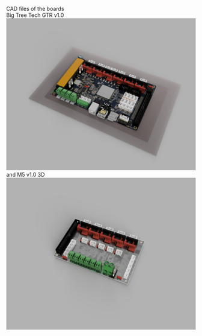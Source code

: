 CAD files of the boards
<br>
Big Tree Tech GTR v1.0
<img src="/BTT%20GTR%20v1.0.png">
and M5 v1.0 3D
<img src="/BTT%20M5%20v1.0.png">
